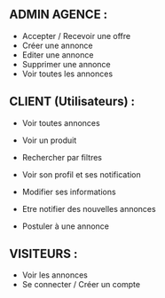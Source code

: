 ## ADMIN AGENCE : 

- Accepter / Recevoir une offre
- Créer une annonce
- Editer une annonce
- Supprimer une annonce
- Voir toutes les annonces


## CLIENT (Utilisateurs) : 

- Voir toutes annonces
- Voir un produit
- Rechercher par filtres
- Voir son profil et ses notification
- Modifier ses informations

- Etre notifier des nouvelles annonces
- Postuler à une annonce


## VISITEURS :

- Voir les annonces
- Se connecter / Créer un compte
